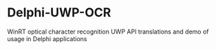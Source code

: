 # Delphi-UWP-OCR
WinRT optical character recognition UWP API translations and demo of usage in Delphi applications
